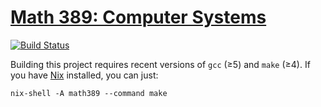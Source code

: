 # [Math 389: Computer Systems](https://jimfix.github.io/math389/index.html)

[![Build Status](https://travis-ci.org/siddharthist/math389.svg?branch=master)](https://travis-ci.org/siddharthist/math389)

Building this project requires recent versions of `gcc` (≥5) and `make` (≥4).
If you have [Nix](https://nixos.org/nix/) installed, you can just:
```
nix-shell -A math389 --command make
```
